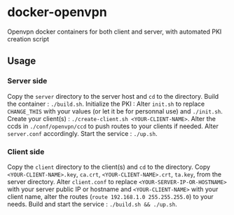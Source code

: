 # docker-openvpn
Openvpn docker containers for both client and server, with automated PKI creation script

## Usage

### Server side

Copy the `server` directory to the server host and `cd` to the directory.
Build the container : `./build.sh`.
Initialize the PKI : Alter `init.sh` to replace `CHANGE_THIS` with your values (or let it be for personnal use) and `./init.sh`.
Create your client(s) : `./create-client.sh <YOUR-CLIENT-NAME>`.
Alter the ccds in `./conf/openvpn/ccd` to push routes to your clients if needed. Alter `server.conf` accordingly.
Start the service : `./up.sh`.

### Client side

Copy the `client` directory to the client(s) and `cd` to the directory.
Copy `<YOUR-CLIENT-NAME>.key`, `ca.crt`, `<YOUR-CLIENT-NAME>.crt`, `ta.key`, from the server directory.
Alter `client.conf` to replace `<YOUR-SERVER-IP-OR-HOSTNAME>` with your server public IP or hostname and `<YOUR-CLIENT-NAME>` with your client name, alter the routes (`route 192.168.1.0 255.255.255.0`) to your needs.
Build and start the service : `./build.sh && ./up.sh`.
